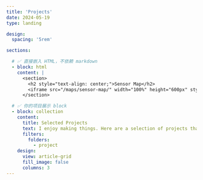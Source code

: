 ```yaml
---
title: 'Projects'
date: 2024-05-19
type: landing

design:
  spacing: '5rem'

sections:

  # ✅ 直接嵌入 HTML，不依赖 markdown
  - block: html
    content: |
      <section>
        <h2 style="text-align: center;">Sensor Map</h2>
        <iframe src="/maps/sensor-map/" width="100%" height="600px" style="border:none; display:block;"></iframe>
      </section>

  # ✅ 你的项目展示 block
  - block: collection
    content:
      title: Selected Projects
      text: I enjoy making things. Here are a selection of projects that I have worked on over the years.
      filters:
        folders:
          - project
    design:
      view: article-grid
      fill_image: false
      columns: 3
---
```



